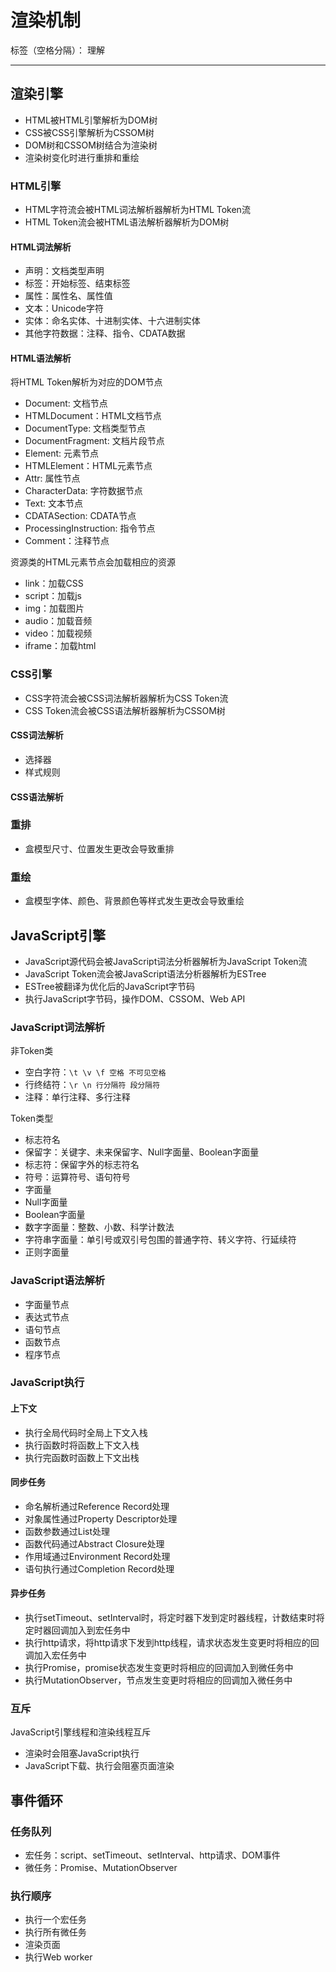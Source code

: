 # 渲染机制

标签（空格分隔）： 理解

---

## 渲染引擎

* HTML被HTML引擎解析为DOM树
* CSS被CSS引擎解析为CSSOM树
* DOM树和CSSOM树结合为渲染树
* 渲染树变化时进行重排和重绘

### HTML引擎

* HTML字符流会被HTML词法解析器解析为HTML Token流
* HTML Token流会被HTML语法解析器解析为DOM树

#### HTML词法解析

* 声明：文档类型声明
* 标签：开始标签、结束标签
* 属性：属性名、属性值
* 文本：Unicode字符
* 实体：命名实体、十进制实体、十六进制实体
* 其他字符数据：注释、指令、CDATA数据

#### HTML语法解析

将HTML Token解析为对应的DOM节点

* Document: 文档节点
 * HTMLDocument：HTML文档节点
* DocumentType: 文档类型节点
* DocumentFragment: 文档片段节点
* Element: 元素节点
 * HTMLElement：HTML元素节点
* Attr: 属性节点
* CharacterData: 字符数据节点
 * Text: 文本节点
 * CDATASection: CDATA节点
 * ProcessingInstruction: 指令节点
 * Comment：注释节点

资源类的HTML元素节点会加载相应的资源

* link：加载CSS
* script：加载js
* img：加载图片
* audio：加载音频
* video：加载视频
* iframe：加载html

### CSS引擎

* CSS字符流会被CSS词法解析器解析为CSS Token流
* CSS Token流会被CSS语法解析器解析为CSSOM树

#### CSS词法解析

* 选择器
* 样式规则

#### CSS语法解析

### 重排

* 盒模型尺寸、位置发生更改会导致重排

### 重绘

* 盒模型字体、颜色、背景颜色等样式发生更改会导致重绘

## JavaScript引擎

* JavaScript源代码会被JavaScript词法分析器解析为JavaScript Token流
* JavaScript Token流会被JavaScript语法分析器解析为ESTree
* ESTree被翻译为优化后的JavaScript字节码
* 执行JavaScript字节码，操作DOM、CSSOM、Web API

### JavaScript词法解析

非Token类

* 空白字符：`\t \v \f 空格 不可见空格`
* 行终结符：`\r \n 行分隔符 段分隔符`
* 注释：单行注释、多行注释

Token类型

* 标志符名
 * 保留字：关键字、未来保留字、Null字面量、Boolean字面量
 * 标志符：保留字外的标志符名
* 符号：运算符号、语句符号
* 字面量
 * Null字面量
 * Boolean字面量
 * 数字字面量：整数、小数、科学计数法
 * 字符串字面量：单引号或双引号包围的普通字符、转义字符、行延续符
 * 正则字面量

### JavaScript语法解析

* 字面量节点
* 表达式节点
* 语句节点
* 函数节点
* 程序节点

### JavaScript执行

#### 上下文

* 执行全局代码时全局上下文入栈
* 执行函数时将函数上下文入栈
* 执行完函数时函数上下文出栈

#### 同步任务

* 命名解析通过Reference Record处理
* 对象属性通过Property Descriptor处理
* 函数参数通过List处理
* 函数代码通过Abstract Closure处理
* 作用域通过Environment Record处理
* 语句执行通过Completion Record处理

#### 异步任务

* 执行setTimeout、setInterval时，将定时器下发到定时器线程，计数结束时将定时器回调加入到宏任务中
* 执行http请求，将http请求下发到http线程，请求状态发生变更时将相应的回调加入宏任务中
* 执行Promise，promise状态发生变更时将相应的回调加入到微任务中
* 执行MutationObserver，节点发生变更时将相应的回调加入微任务中

### 互斥

JavaScript引擎线程和渲染线程互斥

* 渲染时会阻塞JavaScript执行
* JavaScript下载、执行会阻塞页面渲染

## 事件循环

### 任务队列

* 宏任务：script、setTimeout、setInterval、http请求、DOM事件
* 微任务：Promise、MutationObserver

### 执行顺序

* 执行一个宏任务
* 执行所有微任务
* 渲染页面
* 执行Web worker
